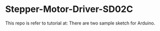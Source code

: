 # Stepper-Motor-Driver-SD02C
This repo is refer to tutorial at:
There are two sample sketch for Arduino.
